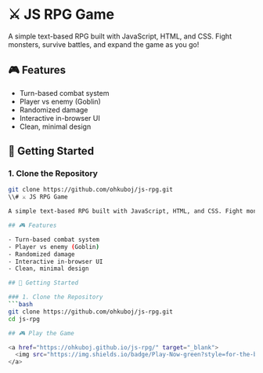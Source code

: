 # ⚔️ JS RPG Game

A simple text-based RPG built with JavaScript, HTML, and CSS. Fight monsters, survive battles, and expand the game as you go!

## 🎮 Features

- Turn-based combat system
- Player vs enemy (Goblin)
- Randomized damage
- Interactive in-browser UI
- Clean, minimal design

## 🚀 Getting Started

### 1. Clone the Repository
```bash
git clone https://github.com/ohkuboj/js-rpg.git
\\# ⚔️ JS RPG Game

A simple text-based RPG built with JavaScript, HTML, and CSS. Fight monsters, survive battles, and expand the game as you go!

## 🎮 Features

- Turn-based combat system
- Player vs enemy (Goblin)
- Randomized damage
- Interactive in-browser UI
- Clean, minimal design

## 🚀 Getting Started

### 1. Clone the Repository
```bash
git clone https://github.com/ohkuboj/js-rpg.git
cd js-rpg

## 🎮 Play the Game

<a href="https://ohkuboj.github.io/js-rpg/" target="_blank">
  <img src="https://img.shields.io/badge/Play-Now-green?style=for-the-badge" alt="Play Now">
</a>